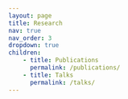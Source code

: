```yaml
---
layout: page
title: Research
nav: true
nav_order: 3
dropdown: true
children: 
    - title: Publications
      permalink: /publications/
    - title: Talks
      permalink: /talks/
---
```

